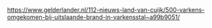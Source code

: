 https://www.gelderlander.nl/112-nieuws-land-van-cuijk/500-varkens-omgekomen-bij-uitslaande-brand-in-varkensstal~a99b9051/